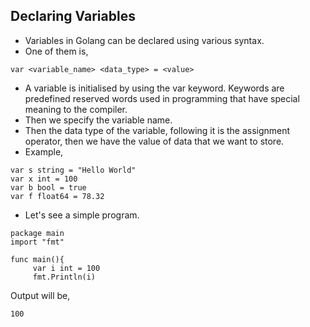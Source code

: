 ## Declaring Variables ##

* Variables in Golang can be declared using various syntax.
* One of them is,

```
var <variable_name> <data_type> = <value>
```

* A variable is initialised by using the var keyword. Keywords are predefined reserved words used in programming that have special meaning to the compiler. 
* Then we specify the variable name.
* Then the data type of the variable, following it is the assignment operator, then we have the value of data that we want to store.
* Example,
```
var s string = "Hello World"
var x int = 100
var b bool = true
var f float64 = 78.32
```

* Let's see a simple program.
```
package main
import "fmt"

func main(){
     var i int = 100
     fmt.Println(i)
```
Output will be,
```
100
```

